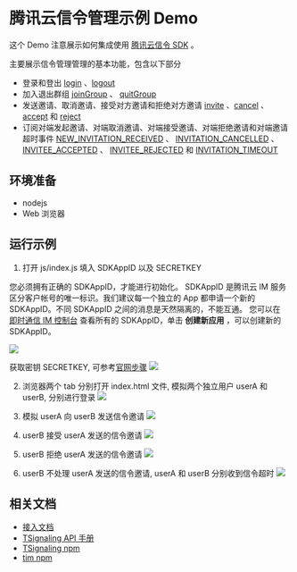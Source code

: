 # 腾讯云信令管理示例 Demo
这个 Demo 注意展示如何集成使用 [腾讯云信令 SDK](https://cloud.tencent.com/document/product/269/86893) 。

主要展示信令管理管理的基本功能，包含以下部分

- 登录和登出 [login](https://web.sdk.qcloud.com/component/tsignaling/doc/zh-cn/TSignaling.html#login) 、[logout](https://web.sdk.qcloud.com/component/tsignaling/doc/zh-cn/TSignaling.html#logout)
- 加入退出群组 [joinGroup](https://web.sdk.qcloud.com/component/tsignaling/doc/zh-cn/TSignaling.html#joinGroup) 、 [quitGroup](https://web.sdk.qcloud.com/component/tsignaling/doc/zh-cn/TSignaling.html#quitGroup)
- 发送邀请、取消邀请、接受对方邀请和拒绝对方邀请 [invite](https://web.sdk.qcloud.com/component/tsignaling/doc/zh-cn/TSignaling.html#invite) 、[cancel](https://web.sdk.qcloud.com/component/tsignaling/doc/zh-cn/TSignaling.html#cancel) 、[accept](https://web.sdk.qcloud.com/component/tsignaling/doc/zh-cn/TSignaling.html#accept) 和 [reject](https://web.sdk.qcloud.com/component/tsignaling/doc/zh-cn/TSignaling.html#reject)
- 订阅对端发起邀请、对端取消邀请、对端接受邀请、对端拒绝邀请和对端邀请超时事件 [NEW_INVITATION_RECEIVED](https://web.sdk.qcloud.com/component/tsignaling/doc/zh-cn/module-EVENT.html#.NEW_INVITATION_RECEIVED) 、 [INVITATION_CANCELLED](https://web.sdk.qcloud.com/component/tsignaling/doc/zh-cn/module-EVENT.html#.INVITATION_CANCELLED) 、 [INVITEE_ACCEPTED](https://web.sdk.qcloud.com/component/tsignaling/doc/zh-cn/module-EVENT.html#.INVITEE_ACCEPTED) 、 [INVITEE_REJECTED](https://web.sdk.qcloud.com/component/tsignaling/doc/zh-cn/module-EVENT.html#.INVITEE_REJECTED) 和 [INVITATION_TIMEOUT](https://web.sdk.qcloud.com/component/tsignaling/doc/zh-cn/module-EVENT.html#.INVITATION_TIMEOUT)

## 环境准备

- nodejs
- Web 浏览器

## 运行示例
1. 打开 js/index.js 填入 SDKAppID 以及 SECRETKEY

您必须拥有正确的 SDKAppID，才能进行初始化。
SDKAppID 是腾讯云 IM 服务区分客户帐号的唯一标识。我们建议每一个独立的 App 都申请一个新的 SDKAppID。不同 SDKAppID 之间的消息是天然隔离的，不能互通。
您可以在 [即时通信 IM 控制台](https://console.cloud.tencent.com/im) 查看所有的 SDKAppID，单击 **创建新应用** ，可以创建新的 SDKAppID。

![](https://qcloudimg.tencent-cloud.cn/raw/4d140a9e0dc831a7e78fee8efa870d52.png)

获取密钥 SECRETKEY, 可参考[官网步骤](https://cloud.tencent.com/document/product/269/32688#.E8.8E.B7.E5.8F.96.E5.AF.86.E9.92.A5)
![](https://qcloudimg.tencent-cloud.cn/raw/fcd2bcbaa99e17543ea725a258910b8e.png)

2. 浏览器两个 tab 分别打开 index.html 文件, 模拟两个独立用户 userA 和 userB, 分别进行登录
   ![](https://qcloudimg.tencent-cloud.cn/raw/ef392f008742d97675a46cde6a476f71.png)

3. 模拟 userA 向 userB 发送信令邀请
   ![](https://qcloudimg.tencent-cloud.cn/raw/aa3b3976087ff92c4ccfec368bd28779.png)

4. userB 接受 userA 发送的信令邀请
   ![](https://qcloudimg.tencent-cloud.cn/raw/66cc13b8ee69cca0092a3d9f34548a13.png)

5. userB 拒绝 userA 发送的信令邀请
   ![](https://qcloudimg.tencent-cloud.cn/raw/9be2b9a4e2ba1c0e1c85e92aceeecf33.png)

6. userB 不处理 userA 发送的信令邀请, userA 和 userB 分别收到信令超时
   ![](https://qcloudimg.tencent-cloud.cn/raw/c4623326da3ae64cf0c939da95ec173a.png)

## 相关文档
* [接入文档](https://cloud.tencent.com/document/product/269/86893)
* [TSignaling API 手册](https://web.sdk.qcloud.com/component/tsignaling/doc/zh-cn/TSignaling.html)
* [TSignaling npm](https://www.npmjs.com/package/tsignaling)
* [tim npm](https://www.npmjs.com/package/tim-js-sdk)